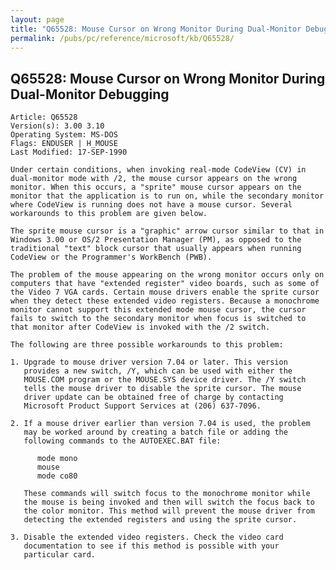 ```yaml
---
layout: page
title: "Q65528: Mouse Cursor on Wrong Monitor During Dual-Monitor Debugging"
permalink: /pubs/pc/reference/microsoft/kb/Q65528/
---
```


## Q65528: Mouse Cursor on Wrong Monitor During Dual-Monitor Debugging

	Article: Q65528
	Version(s): 3.00 3.10
	Operating System: MS-DOS
	Flags: ENDUSER | H_MOUSE
	Last Modified: 17-SEP-1990
	
	Under certain conditions, when invoking real-mode CodeView (CV) in
	dual-monitor mode with /2, the mouse cursor appears on the wrong
	monitor. When this occurs, a "sprite" mouse cursor appears on the
	monitor that the application is to run on, while the secondary monitor
	where CodeView is running does not have a mouse cursor. Several
	workarounds to this problem are given below.
	
	The sprite mouse cursor is a "graphic" arrow cursor similar to that in
	Windows 3.00 or OS/2 Presentation Manager (PM), as opposed to the
	traditional "text" block cursor that usually appears when running
	CodeView or the Programmer's WorkBench (PWB).
	
	The problem of the mouse appearing on the wrong monitor occurs only on
	computers that have "extended register" video boards, such as some of
	the Video 7 VGA cards. Certain mouse drivers enable the sprite cursor
	when they detect these extended video registers. Because a monochrome
	monitor cannot support this extended mode mouse cursor, the cursor
	fails to switch to the secondary monitor when focus is switched to
	that monitor after CodeView is invoked with the /2 switch.
	
	The following are three possible workarounds to this problem:
	
	1. Upgrade to mouse driver version 7.04 or later. This version
	   provides a new switch, /Y, which can be used with either the
	   MOUSE.COM program or the MOUSE.SYS device driver. The /Y switch
	   tells the mouse driver to disable the sprite cursor. The mouse
	   driver update can be obtained free of charge by contacting
	   Microsoft Product Support Services at (206) 637-7096.
	
	2. If a mouse driver earlier than version 7.04 is used, the problem
	   may be worked around by creating a batch file or adding the
	   following commands to the AUTOEXEC.BAT file:
	
	      mode mono
	      mouse
	      mode co80
	
	   These commands will switch focus to the monochrome monitor while
	   the mouse is being invoked and then will switch the focus back to
	   the color monitor. This method will prevent the mouse driver from
	   detecting the extended registers and using the sprite cursor.
	
	3. Disable the extended video registers. Check the video card
	   documentation to see if this method is possible with your
	   particular card.
